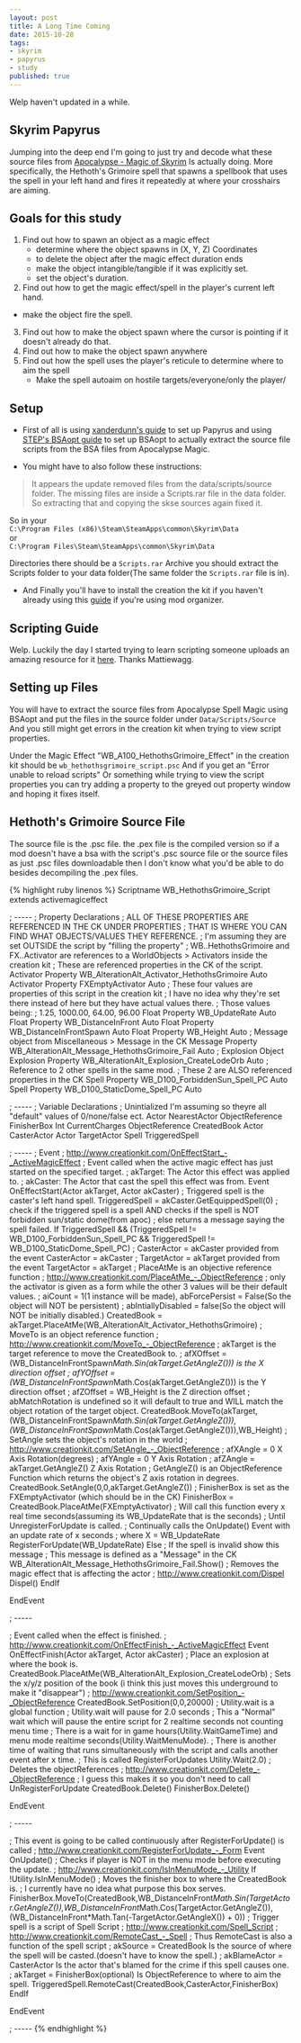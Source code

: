 ```yaml
---
layout: post
title: A Long Time Coming
date: 2015-10-28
tags:
- skyrim
- papyrus
- study
published: true
---
```



Welp haven't updated in a while.

## Skyrim Papyrus
Jumping into the deep end I'm going to just try and decode what these source files from
[Apocalypse - Magic of Skyrim](http://www.nexusmods.com/skyrim/mods/16225)
Is actually doing.
More specifically, the Hethoth's Grimoire spell that spawns a spellbook that uses the spell in your left hand and fires it repeatedly at where your crosshairs are aiming.

## Goals for this study
1. Find out how to spawn an object as a magic effect
	- determine where the object spawns in (X, Y, Z) Coordinates
    - to delete the object after the magic effect duration ends
    - make the object intangible/tangible if it was explicitly set.
    - set the object's duration.
2. Find out how to get the magic effect/spell in the player's current left hand.
  - make the object fire the spell.
3. Find out how to make the object spawn where the cursor is pointing if it doesn't already do that.
4. Find out how to make the object spawn anywhere
5. Find out how the spell uses the player's reticule to determine where to aim the spell
	- Make the spell autoaim on hostile targets/everyone/only the player/

## Setup  

- First of all is using [xanderdunn's guide](https://github.com/xanderdunn/skaar/wiki/Papyrus:-Getting-Started) to set up Papyrus and using [STEP's BSAopt guide](http://wiki.step-project.com/Guide:BSA_Extraction_and_Optimization#tab=Setup_and_Use_of_BSAopt) to set up BSAopt to actually extract the source file scripts from the BSA files from Apocalypse Magic.  

- You might have to also follow these instructions:

> It appears the update removed files from the data/scripts/source folder. The missing files are inside a Scripts.rar file in the data folder. So extracting that and copying the skse sources again fixed it.

So in your  
```C:\Program Files (x86)\Steam\SteamApps\common\Skyrim\Data```  
or  
```C:\Program Files\Steam\SteamApps\common\Skyrim\Data```

Directories there should be a ```Scripts.rar``` Archive you should extract the Scripts folder to your data folder(The same folder the ```Scripts.rar``` file is in).

- And Finally you'll have to install the creation the kit if you haven't already using this [guide](http://wiki.step-project.com/Guide:Mod_Organizer#Creation_Kit_.28CK.29) if you're using mod organizer.

## Scripting Guide
Welp. Luckily the day I started trying to learn scripting someone uploads an amazing resource for it [here](http://www.nexusmods.com/skyrim/mods/70883). Thanks Mattiewagg.

## Setting up Files
You will have to extract the source files from Apocalypse Spell Magic using BSAopt and put the files in the source folder under ```Data/Scripts/Source``` And you still might get errors in the creation kit when trying to view script properties.  

Under the Magic Effect "WB_A100_HethothsGrimoire_Effect" in the creation kit should be ```wb_hethothsgrimoire_script.psc```
And if you get an "Error unable to reload scripts" Or something while trying to view the script properties you can try adding a property to the greyed out property window and hoping it fixes itself.

## Hethoth's Grimoire Source File
The source file is the .psc file. the .pex file is the compiled version so if a mod doesn't have a bsa with the script's .psc source file or the source files as just .psc files downloadable then I don't know what you'd be able to do besides decompiling the .pex files.


{% highlight ruby linenos %}
Scriptname WB_HethothsGrimoire_Script extends activemagiceffect  

; -----
; Property Declarations
; ALL OF THESE PROPERTIES ARE REFERENCED IN THE CK UNDER PROPERTIES
; THAT IS WHERE YOU CAN FIND WHAT OBJECTS/VALUES THEY REFERENCE.
; I'm assuming they are set OUTSIDE the script by "filling the property"
; WB..HethothsGrimoire and FX..Activator are references to a WorldObjects > Activators inside the creation kit
; These are referenced properties in the CK of the script.
Activator Property WB_AlterationAlt_Activator_HethothsGrimoire Auto
Activator Property FXEmptyActivator Auto
; These four values are properties of this script in the creation kit
; I have no idea why they're set there instead of here but they have actual values there.
; Those values being:
; 1.25, 1000.00, 64.00, 96.00
Float Property WB_UpdateRate Auto
Float Property WB_DistanceInFront Auto
Float Property WB_DistanceInFrontSpawn Auto
Float Property WB_Height Auto
; Message object from Miscellaneous > Message in the CK
Message Property WB_AlterationAlt_Message_HethothsGrimoire_Fail Auto
; Explosion Object
Explosion Property WB_AlterationAlt_Explosion_CreateLodeOrb Auto
; Reference to 2 other spells in the same mod.
; These 2 are ALSO referenced properties in the CK
Spell Property WB_D100_ForbiddenSun_Spell_PC Auto
Spell Property WB_D100_StaticDome_Spell_PC Auto

; -----
; Variable Declarations
; Unintialized I'm assuming so theyre all "default" values of 0/none/false ect.
Actor NearestActor
ObjectReference FinisherBox
Int CurrentCharges
ObjectReference CreatedBook
Actor CasterActor
Actor TargetActor
Spell TriggeredSpell

; -----
; Event
; http://www.creationkit.com/OnEffectStart_-_ActiveMagicEffect
; Event called when the active magic effect has just started on the specified target.
; akTarget: The Actor this effect was applied to.
; akCaster: The Actor that cast the spell this effect was from.
Event OnEffectStart(Actor akTarget, Actor akCaster)
; Triggered spell is the caster's left hand spell.
	TriggeredSpell = akCaster.GetEquippedSpell(0)
	; check if the triggered spell is a spell AND checks if the spell is NOT forbidden sun/static dome(from apoc)
	; else returns a message saying the spell failed.
	If TriggeredSpell && (TriggeredSpell != WB_D100_ForbiddenSun_Spell_PC && TriggeredSpell != WB_D100_StaticDome_Spell_PC)
		; CasterActor = akCaster provided from the event
		CasterActor = akCaster
		; TargetActor = akTarget provided from the event
		TargetActor = akTarget
		; PlaceAtMe is an objective reference function
		; http://www.creationkit.com/PlaceAtMe_-_ObjectReference
		; only the activator is given as a form while the other 3 values will be their default values.
		; aiCount = 1(1 instance will be made), abForcePersist = False(So the object will NOT be persistent)
		; abIntiallyDisabled = false(So the object will NOT be initially disabled.)
		CreatedBook = akTarget.PlaceAtMe(WB_AlterationAlt_Activator_HethothsGrimoire)
		; MoveTo is an object reference function
		; http://www.creationkit.com/MoveTo_-_ObjectReference
		; akTarget is the target reference to move the CreatedBook to.
		; afXOffset = (WB_DistanceInFrontSpawn*Math.Sin(akTarget.GetAngleZ())) is the X direction offset
		; afYOffset = (WB_DistanceInFrontSpawn*Math.Cos(akTarget.GetAngleZ())) is the Y direction offset
		; afZOffset = WB_Height 												is the Z direction offset
		; abMatchRotation is undefined so it will default to true and WILL match the object rotation of the target object.
		CreatedBook.MoveTo(akTarget,(WB_DistanceInFrontSpawn*Math.Sin(akTarget.GetAngleZ())),(WB_DistanceInFrontSpawn*Math.Cos(akTarget.GetAngleZ())),WB_Height)
		; SetAngle sets the object's rotation in the world
		; http://www.creationkit.com/SetAngle_-_ObjectReference
		; afXAngle = 0 						X Axis Rotation(degrees)
		; afYAngle = 0 						Y Axis Rotation
		; afZAngle = akTarget.GetAngleZ()	Z Axis Rotation
		; GetAngleZ() is an ObjectReference Function which returns the object's Z axis rotation in degrees.
		CreatedBook.SetAngle(0,0,akTarget.GetAngleZ())
		; FinisherBox is set as the FXEmptyActivator (which should be in the CK)
		FinisherBox = CreatedBook.PlaceAtMe(FXEmptyActivator)
		; Will call this function every x real time seconds(assuming its WB_UpdateRate that is the seconds)
		; Until UnregisterForUpdate is called.
		; Continually calls the OnUpdate() Event with an update rate of x seconds
		; where X = WB_UpdateRate
		RegisterForUpdate(WB_UpdateRate)
	Else
		; If the spell is invalid show this message
		; This message is defined as a "Message" in the CK
		WB_AlterationAlt_Message_HethothsGrimoire_Fail.Show()
		; Removes the magic effect that is affecting the actor
		; http://www.creationkit.com/Dispel
		Dispel()
	EndIf

EndEvent

; -----

; Event called when the effect is finished.
; http://www.creationkit.com/OnEffectFinish_-_ActiveMagicEffect
Event OnEffectFinish(Actor akTarget, Actor akCaster)
	; Place an explosion at where the book is.
	CreatedBook.PlaceAtMe(WB_AlterationAlt_Explosion_CreateLodeOrb)
	; Sets the x/y/z position of the book (i think this just moves this underground to make it "disappear")
	; http://www.creationkit.com/SetPosition_-_ObjectReference
	CreatedBook.SetPosition(0,0,20000)
	; Utility.wait is a global function
	; Utility.wait will pause for 2.0 seconds
	; This a "Normal" wait which will pause the entire script for 2 realtime seconds not counting menu time
	; There is a wait for in game hours(Utility.WaitGameTime) and menu mode realtime seconds(Utility.WaitMenuMode).
	; There is another time of waiting that runs simultaneously with the script and calls another event after x time.
	; This is called RegisterForUpdates
	Utility.Wait(2.0)
	; Deletes the objectReferences
	; http://www.creationkit.com/Delete_-_ObjectReference
	; I guess this makes it so you don't need to call UnRegisterForUpdate
	CreatedBook.Delete()
	FinisherBox.Delete()

EndEvent

; -----

; This event is going to be called continuously after RegisterForUpdate() is called
; http://www.creationkit.com/RegisterForUpdate_-_Form
Event OnUpdate()
	; Checks if player is NOT in the menu mode before executing the update.
	; http://www.creationkit.com/IsInMenuMode_-_Utility
	If !Utility.IsInMenuMode()
		; Moves the finisher box to where the CreatedBook is.
		; I currently have no idea what purpose this box serves.
		FinisherBox.MoveTo(CreatedBook,WB_DistanceInFront*Math.Sin(TargetActor.GetAngleZ()),WB_DistanceInFront*Math.Cos(TargetActor.GetAngleZ()),(WB_DistanceInFront*Math.Tan(-TargetActor.GetAngleX()) + 0))
		; Trigger spell is a script of Spell Script
		; http://www.creationkit.com/Spell_Script
		; http://www.creationkit.com/RemoteCast_-_Spell
		; Thus RemoteCast is also a function of the spell script
		; akSource = CreatedBook		Is the source of where the spell will be casted.(doesn't have to know the spell.)
		; akBlameActor = CasterActor	Is the actor that's blamed for the crime if this spell causes one.
		; akTarget = FinisherBox(optional) Is ObjectReference to where to aim the spell.
		TriggeredSpell.RemoteCast(CreatedBook,CasterActor,FinisherBox)
	EndIf

EndEvent

; -----
{% endhighlight %}
